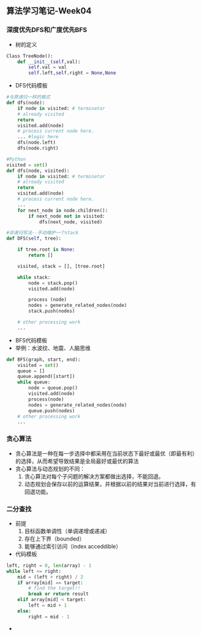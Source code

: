 ## 算法学习笔记-Week04

### 深度优先DFS和广度优先BFS
* 树的定义
```Python
Class TreeNode():
    def __init__(self,val):
        self.val = val
        self.left,self.right = None,None
```
* DFS代码模板
```Python
#与原递归一样的格式
def dfs(node):
    if node in visited: # terminator
    # already visited 
    return
    visited.add(node) 
    # process current node here. 
    ... #logic here
    dfs(node.left)
    dfs(node.right)
```
```Python
#Python
visited = set() 
def dfs(node, visited):
    if node in visited: # terminator
    # already visited 
    return 
    visited.add(node) 
    # process current node here. 
    ...
    for next_node in node.children(): 
        if next_node not in visited: 
            dfs(next_node, visited)
```
```Python
#非递归写法--手动维护一个stack
def DFS(self, tree): 

    if tree.root is None: 
        return [] 

    visited, stack = [], [tree.root]

    while stack: 
        node = stack.pop() 
        visited.add(node)

        process (node) 
        nodes = generate_related_nodes(node) 
        stack.push(nodes) 

    # other processing work 
    ...
```
* BFS代码模板
* 举例：水波纹、地震、人脑思维

```Python
def BFS(graph, start, end):
    visited = set()
    queue = [] 
    queue.append([start]) 
    while queue: 
        node = queue.pop() 
        visited.add(node)
        process(node) 
        nodes = generate_related_nodes(node) 
        queue.push(nodes)
    # other processing work 
    ...

```


### 贪心算法  
* 贪心算法是一种在每一步选择中都采用在当前状态下最好或最优（即最有利）的选择，从而希望导致结果是全局最好或最优的算法
* 贪心算法与动态规划的不同：
    1. 贪心算法对每个子问题的解决方案都做出选择，不能回退。
    2. 动态规划会保存以前的运算结果，并根据以前的结果对当前进行选择，有回退功能。


### 二分查找
* 前提
    1. 目标函数单调性（单调递增或递减）
    2. 存在上下界（bounded）
    3. 能够通过索引访问（index acceddible）
* 代码模板
```Python
left, right = 0, len(array) - 1 
while left <= right: 
    mid = (left + right) / 2 
    if array[mid] == target: 
        # find the target!! 
        break or return result 
    elif array[mid] < target: 
        left = mid + 1 
    else: 
        right = mid - 1
```
* 